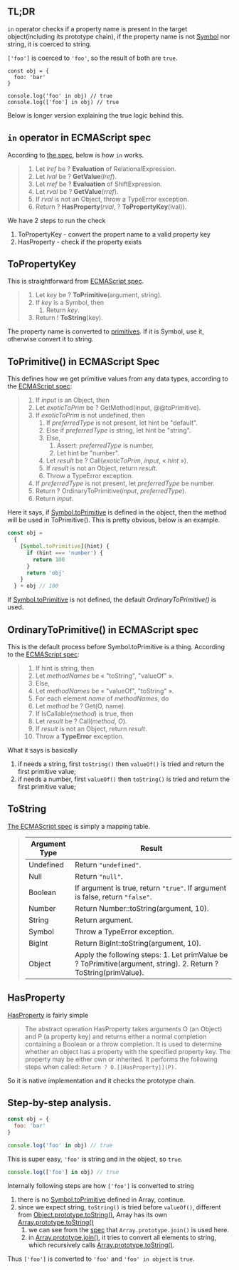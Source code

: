 ## TL;DR

`in` operator checks if a property name is present in the target object(including its prototype chain),
if the property name is not [Symbol](https://developer.mozilla.org/en-US/docs/Web/JavaScript/Reference/Global_Objects/Symbol) nor string, it is coerced to string.

`['foo']` is coerced to `'foo'`, so the result of both are `true`.

```
const obj = {
  foo: 'bar'
}

console.log('foo' in obj) // true
console.log(['foo'] in obj) // true
```

Below is longer version explaining the true logic behind this.

## `in` operator in ECMAScript spec

According to [the spec](https://tc39.es/ecma262/multipage/ecmascript-language-expressions.html#sec-relational-operators-runtime-semantics-evaluation), below is how `in` works.

> 1.  Let _lref_ be ? **Evaluation** of RelationalExpression.
> 2.  Let _lval_ be ? **GetValue**(_lref_).
> 3.  Let _rref_ be ? **Evaluation** of ShiftExpression.
> 4.  Let _rval_ be ? **GetValue**(_rref_).
> 5.  If _rval_ is not an Object, throw a TypeError exception.
> 6.  Return ? **HasProperty**(_rval_, ? **ToPropertyKey**(lval)).

We have 2 steps to run the check

1. ToPropertyKey - convert the propert name to a valid property key
2. HasProperty - check if the property exists

## ToPropertyKey

This is straightforward from [ECMAScript spec](https://tc39.es/ecma262/multipage/abstract-operations.html#sec-topropertykey).

> 1. Let _key_ be ? **ToPrimitive**(argument, string).
> 2. If _key_ is a Symbol, then
>    1. Return _key_.
> 3. Return ! **ToString**(key).

The property name is converted to [primitives](https://developer.mozilla.org/en-US/docs/Glossary/Primitive). If it is Symbol, use it, otherwise convert it to string.

## ToPrimitive() in ECMAScript Spec

This defines how we get primitive values from any data types, according to the [ECMAScript spec](https://tc39.es/ecma262/multipage/abstract-operations.html#sec-toprimitive):

> 1. If _input_ is an Object, then
> 1. Let _exoticToPrim_ be ? GetMethod(input, @@toPrimitive).
> 1. If _exoticToPrim_ is not undefined, then
>    1. If _preferredType_ is not present, let hint be "default".
>    2. Else if _preferredType_ is string, let hint be "string".
>    3. Else,
>       1. Assert: _preferredType_ is number.
>       2. Let hint be "number".
>    4. Let _result_ be ? Call(_exoticToPrim_, _input_, « _hint_ »).
>    5. If _result_ is not an Object, return _result_.
>    6. Throw a TypeError exception.
> 1. If _preferredType_ is not present, let _preferredType_ be number.
> 1. Return ? OrdinaryToPrimitive(_input_, _preferredType_).
> 1. Return _input_.

Here it says, if [Symbol.toPrimitive](https://developer.mozilla.org/en-US/docs/Web/JavaScript/Reference/Global_Objects/Symbol/toPrimitive) is defined in the object, then the method will be used in ToPrimitive(). This is pretty obvious, below is an example.

```js
const obj =
  {
    [Symbol.toPrimitive](hint) {
      if (hint === 'number') {
        return 100
      }
      return 'obj'
    }
  } + obj // 100
```

If [Symbol.toPrimitive](https://developer.mozilla.org/en-US/docs/Web/JavaScript/Reference/Global_Objects/Symbol/toPrimitive) is not defined, the default _OrdinaryToPrimitive()_ is used.

## OrdinaryToPrimitive() in ECMAScript spec

This is the default process before Symbol.toPrimitive is a thing. According to the [ECMAScript spec](https://tc39.es/ecma262/multipage/abstract-operations.html#sec-ordinarytoprimitive):

> 1. If hint is string, then
> 1. Let _methodNames_ be « "toString", "valueOf" ».
> 1. Else,
> 1. Let _methodNames_ be « "valueOf", "toString" ».
> 1. For each element _name_ of _methodNames_, do
> 1. Let _method_ be ? Get(O, name).
> 1. If IsCallable(_method_) is true, then
> 1. Let _result_ be ? Call(_method_, _O_).
> 1. If _result_ is not an Object, return _result_.
> 1. Throw a **TypeError** exception.

What it says is basically

1. if needs a string, first `toString()` then `valueOf()` is tried and return the first primitive value;
2. if needs a number, first `valueOf()` then `toString()` is tried and return the first primitive value;

## ToString

[The ECMAScript spec](https://tc39.es/ecma262/multipage/abstract-operations.html#sec-tostring) is simply a mapping table.

> | Argument Type | Result                                                                                                           |
> | ------------- | ---------------------------------------------------------------------------------------------------------------- |
> | Undefined     | Return `"undefined"`.                                                                                            |
> | Null          | Return `"null"`.                                                                                                 |
> | Boolean       | If argument is true, return `"true"`. If argument is false, return `"false"`.                                    |
> | Number        | Return Number::toString(argument, 10).                                                                           |
> | String        | Return argument.                                                                                                 |
> | Symbol        | Throw a TypeError exception.                                                                                     |
> | BigInt        | Return BigInt::toString(argument, 10).                                                                           |
> | Object        | Apply the following steps: 1. Let primValue be ? ToPrimitive(argument, string). 2. Return ? ToString(primValue). |

## HasProperty

[HasProperty](https://tc39.es/ecma262/multipage/abstract-operations.html#sec-hasproperty) is fairly simple

> The abstract operation HasProperty takes arguments O (an Object) and P (a property key) and returns either a normal completion containing a Boolean or a throw completion. It is used to determine whether an object has a property with the specified property key. The property may be either own or inherited. It performs the following steps when called: `Return ? O.[[HasProperty]](P).`

So it is native implementation and it checks the prototype chain.

## Step-by-step analysis.

```js
const obj = {
  foo: 'bar'
}

console.log('foo' in obj) // true
```

This is super easy, `'foo'` is string and in the object, so `true`.

```js
console.log(['foo'] in obj) // true
```

Internally following steps are how `['foo']` is converted to string

1. there is no [Symbol.toPrimitive]() defined in Array, continue.
2. since we expect string, `toString()` is tried before `valueOf()`, different from [Object.prototype.toString()](https://tc39.es/ecma262/multipage/fundamental-objects.html#sec-object.prototype.tostring), Array has its own [Array.prototype.toString()](https://tc39.es/ecma262/multipage/indexed-collections.html#sec-array.prototype.tostring)
   1. we can see from the [spec](https://tc39.es/ecma262/multipage/indexed-collections.html#sec-array.prototype.tostring) that `Array.prototype.join()` is used here.
   2. in [Array.prototype.join()](https://tc39.es/ecma262/multipage/indexed-collections.html#sec-array.prototype.join), it tries to convert all elements to string, which recursively calls [Array.prototype.toString()](https://tc39.es/ecma262/multipage/indexed-collections.html#sec-array.prototype.tostring).

Thus `['foo']` is converted to `'foo'` and `'foo' in object` is `true`.
